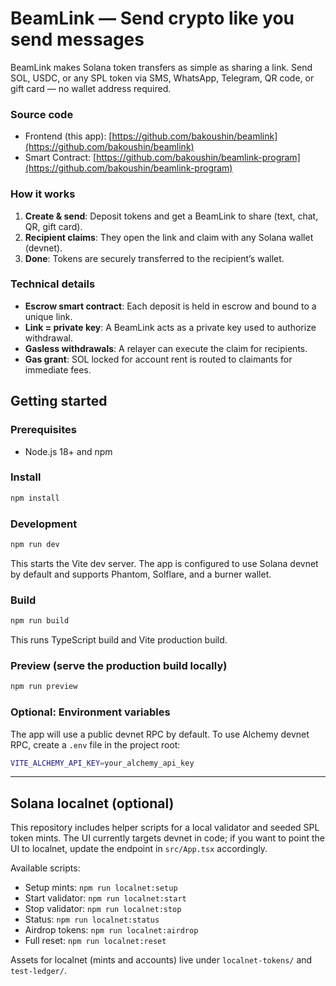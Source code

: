 # BeamLink — Send crypto like you send messages

BeamLink makes Solana token transfers as simple as sharing a link. Send SOL, USDC, or any SPL token via SMS, WhatsApp, Telegram, QR code, or gift card — no wallet address required.

### Source code

- Frontend (this app): [https://github.com/bakoushin/beamlink](https://github.com/bakoushin/beamlink)
- Smart Contract: [https://github.com/bakoushin/beamlink-program](https://github.com/bakoushin/beamlink-program)

### How it works

1. **Create & send**: Deposit tokens and get a BeamLink to share (text, chat, QR, gift card).
2. **Recipient claims**: They open the link and claim with any Solana wallet (devnet).
3. **Done**: Tokens are securely transferred to the recipient’s wallet.

### Technical details

- **Escrow smart contract**: Each deposit is held in escrow and bound to a unique link.
- **Link = private key**: A BeamLink acts as a private key used to authorize withdrawal.
- **Gasless withdrawals**: A relayer can execute the claim for recipients.
- **Gas grant**: SOL locked for account rent is routed to claimants for immediate fees.

## Getting started

### Prerequisites

- Node.js 18+ and npm

### Install

```bash
npm install
```

### Development

```bash
npm run dev
```

This starts the Vite dev server. The app is configured to use Solana devnet by default and supports Phantom, Solflare, and a burner wallet.

### Build

```bash
npm run build
```

This runs TypeScript build and Vite production build.

### Preview (serve the production build locally)

```bash
npm run preview
```

### Optional: Environment variables

The app will use a public devnet RPC by default. To use Alchemy devnet RPC, create a `.env` file in the project root:

```bash
VITE_ALCHEMY_API_KEY=your_alchemy_api_key
```

---

## Solana localnet (optional)

This repository includes helper scripts for a local validator and seeded SPL token mints. The UI currently targets devnet in code; if you want to point the UI to localnet, update the endpoint in `src/App.tsx` accordingly.

Available scripts:

- Setup mints: `npm run localnet:setup`
- Start validator: `npm run localnet:start`
- Stop validator: `npm run localnet:stop`
- Status: `npm run localnet:status`
- Airdrop tokens: `npm run localnet:airdrop`
- Full reset: `npm run localnet:reset`

Assets for localnet (mints and accounts) live under `localnet-tokens/` and `test-ledger/`.
